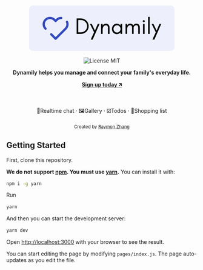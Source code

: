 <a href="https://dynamily.tk">
    <p align="center">
        <img height=120 alt="Dynamily" src="assets/logo.svg" />
    </p>
</a>

<p align="center">
    <img src="https://img.shields.io/badge/license-MIT-blue?style=flat-square" alt="License MIT" />
</p>

<p align="center">
    <strong>Dynamily helps you manage and connect your family's everyday life. </strong>
</p>

<p align=center>
    <a href="https://dynamily.tk/login"><strong>Sign up today 🡭</strong></a>
</p>
<br>
<p align=center>
    💬Realtime chat              · 🖼️Gallery · ☑️Todos · 🛒Shopping list
</p>
    
<p align="center">
    <sub>Created by <a href="https://github.com/raymon-zhang">Raymon Zhang</a></sub>
</p>

## Getting Started

First, clone this repository.

**We do not support [npm](https://www.npmjs.com). You must use [yarn](https://yarnpkg.com).**
You can install it with:

```bash
npm i -g yarn
```

Run

```bash
yarn
```

And then you can start the development server:

```bash
yarn dev
```

Open [http://localhost:3000](http://localhost:3000) with your browser to see the result.

You can start editing the page by modifying `pages/index.js`. The page auto-updates as you edit the file.
